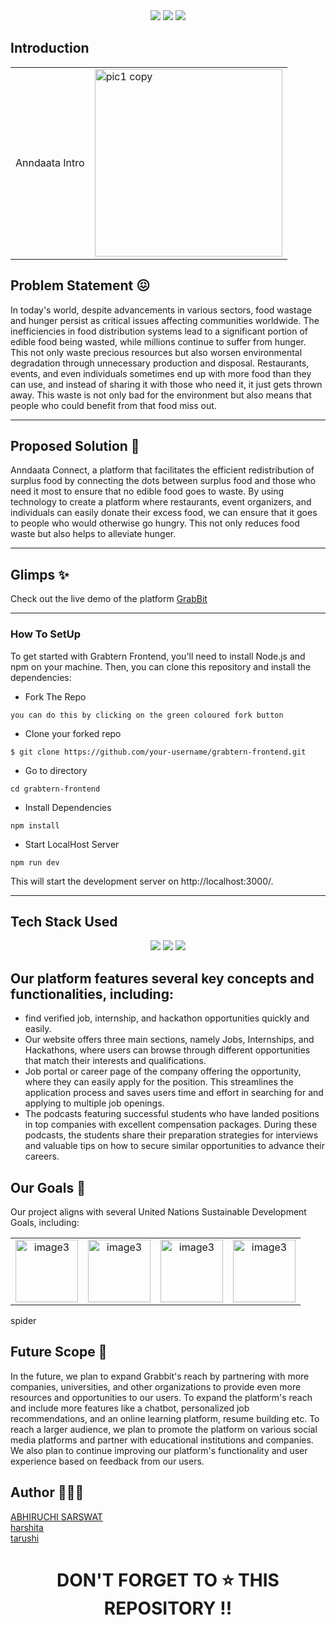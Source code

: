 
<div align="center">
<img src="https://forthebadge.com/images/badges/built-with-love.svg" />
<img src="https://forthebadge.com/images/badges/uses-brains.svg" />
<img src="https://forthebadge.com/images/badges/powered-by-responsibility.svg" />
  <br>
 </div>


## Introduction
<table style="border: none;">
  <tr>
    <td text-align:'center'> Anndaata Intro </td>
    <td><img width="300"  alt="pic1 copy" align='center' src="https://github.com/abhi03ruchi/Anndaata-Connect/blob/bffeff6b6ebced9f6f22b5516287449b120a4ccd/src/Components/assets/logo.png"> </td>
  </tr>
</table>

    
## Problem Statement 😖

In today's world, despite advancements in various sectors, food wastage and hunger persist as critical issues affecting communities worldwide. The inefficiencies in food distribution systems lead to a significant portion of edible food being wasted, while millions continue to suffer from hunger. This not only waste precious resources but also worsen environmental degradation through unnecessary production and disposal. Restaurants, events, and even individuals sometimes end up with more food than they can use, and instead of sharing it with those who need it, it just gets thrown away. This waste is not only bad for the environment but also means that people who could benefit from that food miss out.

---

## Proposed Solution 🤩

Anndaata Connect, a platform that facilitates the efficient redistribution of surplus food by connecting the dots between surplus food and those who need it most to ensure that no edible food goes to waste. By using technology to create a platform where restaurants, event organizers, and individuals can easily donate their excess food, we can ensure that it goes to people who would otherwise go hungry. This not only reduces food waste but also helps to alleviate hunger.

---

## Glimps ✨
 Check out the live demo of the platform  [GrabBit](https://grabbits.vercel.app)

 
---
 ### How To SetUp

To get started with Grabtern Frontend, you'll need to install Node.js and npm on your machine. Then, you can clone this repository and install the dependencies:

- Fork The Repo

```
you can do this by clicking on the green coloured fork button
```

- Clone your forked repo

```
$ git clone https://github.com/your-username/grabtern-frontend.git
```

- Go to directory

```
cd grabtern-frontend
```

- Install Dependencies

```
npm install
```

- Start LocalHost Server

```
npm run dev
```

This will start the development server on http://localhost:3000/.

---

## Tech Stack Used
<div align="center">
 <img src="https://img.shields.io/badge/CSS3-1572B6.svg?style=for-the-badge&logo=CSS3&logoColor=white">
 <img src="https://img.shields.io/badge/-ReactJs-61DAFB?logo=react&logoColor=white&style=for-the-badge">
 <img src="https://img.shields.io/badge/firebase-ffca28?style=for-the-badge&logo=firebase&logoColor=black"> 
</div>
 

## Our platform features several key concepts and functionalities, including:

- find verified job, internship, and hackathon opportunities quickly and easily. 
- Our website offers three main sections, namely Jobs, Internships, and Hackathons, where users can browse through different opportunities that match their interests and qualifications.
- Job portal or career page of the company offering the opportunity, where they can easily apply for the position. This streamlines the application process and saves users time and effort in searching for and applying to multiple job openings.
- The podcasts featuring successful students who have landed positions in top companies with excellent compensation packages. During these podcasts, the students share their preparation strategies for interviews and valuable tips on how to secure similar opportunities to advance their careers.


## Our Goals 🎯

Our project aligns with several United Nations Sustainable Development Goals, including:
<table>
  <tr align="center" >
    <td><img src="https://github.com/abhi03ruchi/Anndaata-Connect/blob/694b2c9be3d5874e57a2320b7e78dc57bc8f44c8/src/Components/assets/2.png" alt="image3" width="100"></td>
    <td><img src="https://github.com/abhi03ruchi/Anndaata-Connect/blob/694b2c9be3d5874e57a2320b7e78dc57bc8f44c8/src/Components/assets/3.png" alt="image3" width="100"></td>
    <td><img src="https://github.com/abhi03ruchi/Anndaata-Connect/blob/694b2c9be3d5874e57a2320b7e78dc57bc8f44c8/src/Components/assets/12.png" alt="image3" width="100"></td>
    <td><img src="https://github.com/abhi03ruchi/Anndaata-Connect/blob/694b2c9be3d5874e57a2320b7e78dc57bc8f44c8/src/Components/assets/13.png" alt="image3" width="100"></td>
  </tr>
</table>
spider


## Future Scope 🔮

In the future, we plan to expand Grabbit's reach by partnering with more companies, universities, and other organizations to provide even more resources and opportunities to our users.
To expand the platform's reach and include more features like a chatbot, personalized job recommendations, and an online learning platform, resume building etc.
To reach a larger audience, we plan to promote the platform on various social media platforms and partner with educational institutions and companies.
We also plan to continue improving our platform's functionality and user experience based on feedback from our users.

## Author 👨🏻‍💻

[ABHIRUCHI SARSWAT](https://github.com/abhi03ruchi) <br/>
[harshita](https://github.com/harshita099) <br/>
[tarushi](https://github.com/Tarushi-igdtuw)

 <h1 align="center"> DON'T FORGET TO ⭐ THIS REPOSITORY !! </h1>
